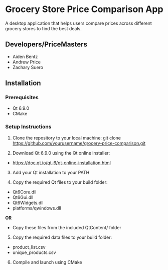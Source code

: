 # Grocery Store Price Comparison App

A desktop application that helps users compare prices across different grocery stores to find the best deals.

## Developers/PriceMasters
- Aiden Bentz
- Andrew Price
- Zachary Suero

## Installation

### Prerequisites
- Qt 6.9.0
- CMake

### Setup Instructions
1. Clone the repository to your local machine:
   git clone https://github.com/yourusername/grocery-price-comparison.git

2. Download Qt 6.9.0 using the Qt online installer:
- https://doc.qt.io/qt-6/qt-online-installation.html

3. Add your Qt installation to your PATH

4. Copy the required Qt files to your build folder:
- Qt6Core.dll
- Qt6Gui.dll
- Qt6Widgets.dll
- platforms/qwindows.dll

**OR**

- Copy these files from the included QtContent/ folder

5. Copy the required data files to your build folder:
- product_list.csv
- unique_products.csv

6. Compile and launch using CMake
